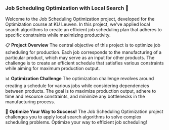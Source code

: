### Job Scheduling Optimization with Local Search 🚀

Welcome to the Job Scheduling Optimization project, developed for the Optimization course at KU Leuven. In this project, we've applied local search algorithms to create an efficient job scheduling plan that adheres to specific constraints while maximizing productivity.

📋 **Project Overview**
The central objective of this project is to optimize job scheduling for production. Each job corresponds to the manufacturing of a particular product, which may serve as an input for other products. The challenge is to create an efficient schedule that satisfies various constraints while aiming for maximum production output.

📊 **Optimization Challenge**
The optimization challenge revolves around creating a schedule for various jobs while considering dependencies between products. The goal is to maximize production output, adhere to time and resource constraints, and minimize any bottlenecks in the manufacturing process.

🚀 **Optimize Your Way to Success!**
The Job Scheduling Optimization project challenges you to apply local search algorithms to solve complex scheduling problems. Optimize your way to efficient job scheduling!
